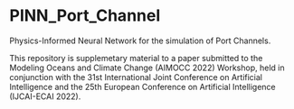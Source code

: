 # PINN_Port_Channel

Physics-Informed Neural Network for the simulation of Port Channels.

This repository is supplemetary material to a paper submitted to the Modeling Oceans and Climate Change (AIMOCC 2022) Workshop, held in conjunction with the 31st International Joint Conference on Artificial Intelligence and the 25th European Conference on Artificial Intelligence (IJCAI-ECAI 2022).
